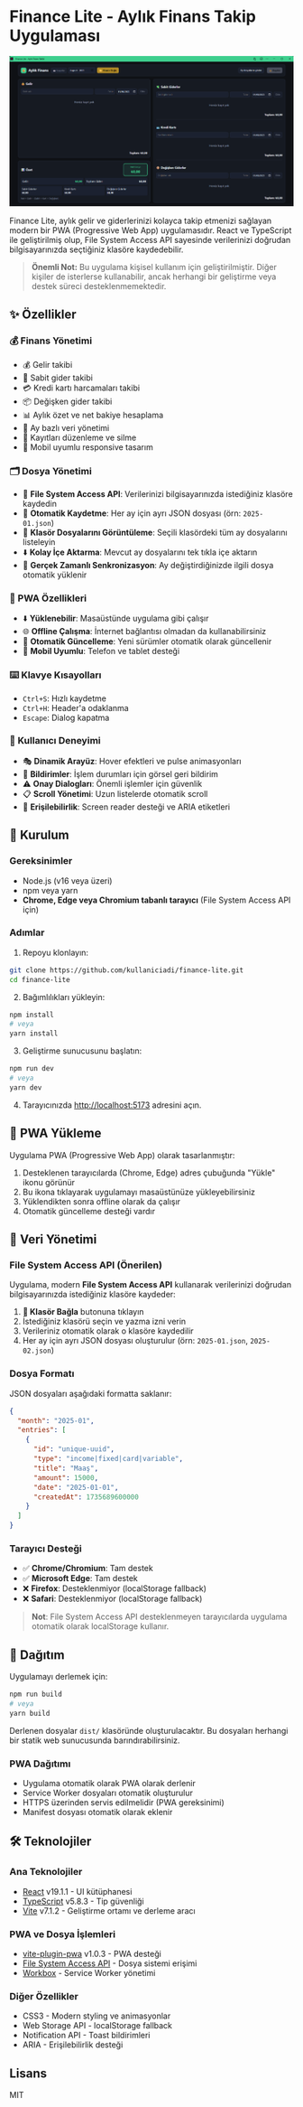 # Finance Lite - Aylık Finans Takip Uygulaması

![Finance Lite Screenshot](./src/assets/finance-lite.png)

Finance Lite, aylık gelir ve giderlerinizi kolayca takip etmenizi sağlayan modern bir PWA (Progressive Web App) uygulamasıdır. React ve TypeScript ile geliştirilmiş olup, File System Access API sayesinde verilerinizi doğrudan bilgisayarınızda seçtiğiniz klasöre kaydedebilir.

> **Önemli Not:** Bu uygulama kişisel kullanım için geliştirilmiştir. Diğer kişiler de isterlerse kullanabilir, ancak herhangi bir geliştirme veya destek süreci desteklenmemektedir.

## ✨ Özellikler

### 💰 Finans Yönetimi
- 💰 Gelir takibi
- 💸 Sabit gider takibi
- 💳 Kredi kartı harcamaları takibi  
- 📦 Değişken gider takibi
- 📊 Aylık özet ve net bakiye hesaplama
- 📅 Ay bazlı veri yönetimi
- 🔄 Kayıtları düzenleme ve silme
- 📱 Mobil uyumlu responsive tasarım

### 🗂️ Dosya Yönetimi
- 📁 **File System Access API**: Verilerinizi bilgisayarınızda istediğiniz klasöre kaydedin
- 💾 **Otomatik Kaydetme**: Her ay için ayrı JSON dosyası (örn: `2025-01.json`)
- 📂 **Klasör Dosyalarını Görüntüleme**: Seçili klasördeki tüm ay dosyalarını listeleyin
- ⬇️ **Kolay İçe Aktarma**: Mevcut ay dosyalarını tek tıkla içe aktarın
- 🔄 **Gerçek Zamanlı Senkronizasyon**: Ay değiştirdiğinizde ilgili dosya otomatik yüklenir

### 🚀 PWA Özellikleri
- ⬇️ **Yüklenebilir**: Masaüstünde uygulama gibi çalışır
- 🌐 **Offline Çalışma**: İnternet bağlantısı olmadan da kullanabilirsiniz
- 🔄 **Otomatik Güncelleme**: Yeni sürümler otomatik olarak güncellenir
- 📱 **Mobil Uyumlu**: Telefon ve tablet desteği

### ⌨️ Klavye Kısayolları
- `Ctrl+S`: Hızlı kaydetme
- `Ctrl+H`: Header'a odaklanma
- `Escape`: Dialog kapatma

### 🎨 Kullanıcı Deneyimi
- 🎭 **Dinamik Arayüz**: Hover efektleri ve pulse animasyonları
- 🔔 **Bildirimler**: İşlem durumları için görsel geri bildirim
- ⚠️ **Onay Dialogları**: Önemli işlemler için güvenlik
- 📋 **Scroll Yönetimi**: Uzun listelerde otomatik scroll
- 🎯 **Erişilebilirlik**: Screen reader desteği ve ARIA etiketleri

## 🚀 Kurulum

### Gereksinimler

- Node.js (v16 veya üzeri)
- npm veya yarn
- **Chrome, Edge veya Chromium tabanlı tarayıcı** (File System Access API için)

### Adımlar

1. Repoyu klonlayın:

```bash
git clone https://github.com/kullaniciadi/finance-lite.git
cd finance-lite
```

2. Bağımlılıkları yükleyin:

```bash
npm install
# veya
yarn install
```

3. Geliştirme sunucusunu başlatın:

```bash
npm run dev
# veya
yarn dev
```

4. Tarayıcınızda [http://localhost:5173](http://localhost:5173) adresini açın.

## 📱 PWA Yükleme

Uygulama PWA (Progressive Web App) olarak tasarlanmıştır:

1. Desteklenen tarayıcılarda (Chrome, Edge) adres çubuğunda "Yükle" ikonu görünür
2. Bu ikona tıklayarak uygulamayı masaüstünüze yükleyebilirsiniz
3. Yüklendikten sonra offline olarak da çalışır
4. Otomatik güncelleme desteği vardır

## 📁 Veri Yönetimi

### File System Access API (Önerilen)

Uygulama, modern **File System Access API** kullanarak verilerinizi doğrudan bilgisayarınızda istediğiniz klasöre kaydeder:

1. **📁 Klasör Bağla** butonuna tıklayın
2. İstediğiniz klasörü seçin ve yazma izni verin
3. Verileriniz otomatik olarak o klasöre kaydedilir
4. Her ay için ayrı JSON dosyası oluşturulur (örn: `2025-01.json`, `2025-02.json`)

### Dosya Formatı

JSON dosyaları aşağıdaki formatta saklanır:

```json
{
  "month": "2025-01",
  "entries": [
    {
      "id": "unique-uuid",
      "type": "income|fixed|card|variable",
      "title": "Maaş",
      "amount": 15000,
      "date": "2025-01-01",
      "createdAt": 1735689600000
    }
  ]
}
```

### Tarayıcı Desteği

- ✅ **Chrome/Chromium**: Tam destek
- ✅ **Microsoft Edge**: Tam destek  
- ❌ **Firefox**: Desteklenmiyor (localStorage fallback)
- ❌ **Safari**: Desteklenmiyor (localStorage fallback)

> **Not**: File System Access API desteklenmeyen tarayıcılarda uygulama otomatik olarak localStorage kullanır.

## 🔧 Dağıtım

Uygulamayı derlemek için:

```bash
npm run build
# veya
yarn build
```

Derlenen dosyalar `dist/` klasöründe oluşturulacaktır. Bu dosyaları herhangi bir statik web sunucusunda barındırabilirsiniz.

### PWA Dağıtımı

- Uygulama otomatik olarak PWA olarak derlenir
- Service Worker dosyaları otomatik oluşturulur
- HTTPS üzerinden servis edilmelidir (PWA gereksinimi)
- Manifest dosyası otomatik olarak eklenir

## 🛠️ Teknolojiler

### Ana Teknolojiler
- [React](https://reactjs.org/) v19.1.1 - UI kütüphanesi
- [TypeScript](https://www.typescriptlang.org/) v5.8.3 - Tip güvenliği
- [Vite](https://vitejs.dev/) v7.1.2 - Geliştirme ortamı ve derleme aracı

### PWA ve Dosya İşlemleri
- [vite-plugin-pwa](https://vite-pwa-org.netlify.app/) v1.0.3 - PWA desteği
- [File System Access API](https://developer.mozilla.org/en-US/docs/Web/API/File_System_Access_API) - Dosya sistemi erişimi
- [Workbox](https://developers.google.com/web/tools/workbox) - Service Worker yönetimi

### Diğer Özellikler
- CSS3 - Modern styling ve animasyonlar
- Web Storage API - localStorage fallback
- Notification API - Toast bildirimleri
- ARIA - Erişilebilirlik desteği

## Lisans

MIT
